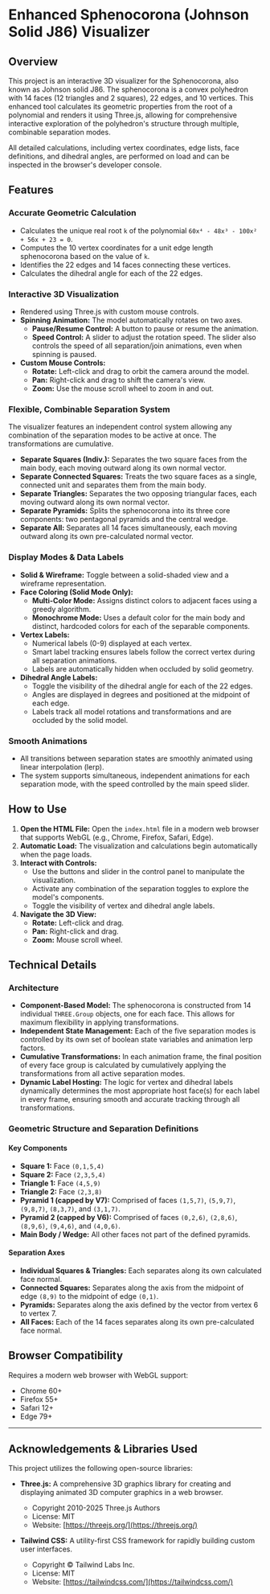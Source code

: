 # Enhanced Sphenocorona (Johnson Solid J86) Visualizer

## Overview

This project is an interactive 3D visualizer for the Sphenocorona, also known as Johnson solid J86. The sphenocorona is a convex polyhedron with 14 faces (12 triangles and 2 squares), 22 edges, and 10 vertices. This enhanced tool calculates its geometric properties from the root of a polynomial and renders it using Three.js, allowing for comprehensive interactive exploration of the polyhedron's structure through multiple, combinable separation modes.

All detailed calculations, including vertex coordinates, edge lists, face definitions, and dihedral angles, are performed on load and can be inspected in the browser's developer console.

## Features

### **Accurate Geometric Calculation**
* Calculates the unique real root `k` of the polynomial `60x⁴ - 48x³ - 100x² + 56x + 23 = 0`.
* Computes the 10 vertex coordinates for a unit edge length sphenocorona based on the value of `k`.
* Identifies the 22 edges and 14 faces connecting these vertices.
* Calculates the dihedral angle for each of the 22 edges.

### **Interactive 3D Visualization**
* Rendered using Three.js with custom mouse controls.
* **Spinning Animation:** The model automatically rotates on two axes.
  * **Pause/Resume Control:** A button to pause or resume the animation.
  * **Speed Control:** A slider to adjust the rotation speed. The slider also controls the speed of all separation/join animations, even when spinning is paused.
* **Custom Mouse Controls:**
  * **Rotate:** Left-click and drag to orbit the camera around the model.
  * **Pan:** Right-click and drag to shift the camera's view.
  * **Zoom:** Use the mouse scroll wheel to zoom in and out.

### **Flexible, Combinable Separation System**
The visualizer features an independent control system allowing any combination of the separation modes to be active at once. The transformations are cumulative.

* **Separate Squares (Indiv.):** Separates the two square faces from the main body, each moving outward along its own normal vector.
* **Separate Connected Squares:** Treats the two square faces as a single, connected unit and separates them from the main body.
* **Separate Triangles:** Separates the two opposing triangular faces, each moving outward along its own normal vector.
* **Separate Pyramids:** Splits the sphenocorona into its three core components: two pentagonal pyramids and the central wedge.
* **Separate All:** Separates all 14 faces simultaneously, each moving outward along its own pre-calculated normal vector.

### **Display Modes & Data Labels**
* **Solid & Wireframe:** Toggle between a solid-shaded view and a wireframe representation.
* **Face Coloring (Solid Mode Only):**
  * **Multi-Color Mode:** Assigns distinct colors to adjacent faces using a greedy algorithm.
  * **Monochrome Mode:** Uses a default color for the main body and distinct, hardcoded colors for each of the separable components.
* **Vertex Labels:**
  * Numerical labels (0-9) displayed at each vertex.
  * Smart label tracking ensures labels follow the correct vertex during all separation animations.
  * Labels are automatically hidden when occluded by solid geometry.
* **Dihedral Angle Labels:**
  * Toggle the visibility of the dihedral angle for each of the 22 edges.
  * Angles are displayed in degrees and positioned at the midpoint of each edge.
  * Labels track all model rotations and transformations and are occluded by the solid model.

### **Smooth Animations**
* All transitions between separation states are smoothly animated using linear interpolation (lerp).
* The system supports simultaneous, independent animations for each separation mode, with the speed controlled by the main speed slider.

## How to Use

1.  **Open the HTML File:** Open the `index.html` file in a modern web browser that supports WebGL (e.g., Chrome, Firefox, Safari, Edge).
2.  **Automatic Load:** The visualization and calculations begin automatically when the page loads.
3.  **Interact with Controls:**
    * Use the buttons and slider in the control panel to manipulate the visualization.
    * Activate any combination of the separation toggles to explore the model's components.
    * Toggle the visibility of vertex and dihedral angle labels.
4.  **Navigate the 3D View:**
    * **Rotate:** Left-click and drag.
    * **Pan:** Right-click and drag.
    * **Zoom:** Mouse scroll wheel.

## Technical Details

### **Architecture**
* **Component-Based Model:** The sphenocorona is constructed from 14 individual `THREE.Group` objects, one for each face. This allows for maximum flexibility in applying transformations.
* **Independent State Management:** Each of the five separation modes is controlled by its own set of boolean state variables and animation lerp factors.
* **Cumulative Transformations:** In each animation frame, the final position of every face group is calculated by cumulatively applying the transformations from all active separation modes.
* **Dynamic Label Hosting:** The logic for vertex and dihedral labels dynamically determines the most appropriate host face(s) for each label in every frame, ensuring smooth and accurate tracking through all transformations.

### **Geometric Structure and Separation Definitions**
#### **Key Components**
* **Square 1:** Face `(0,1,5,4)`
* **Square 2:** Face `(2,3,5,4)`
* **Triangle 1:** Face `(4,5,9)`
* **Triangle 2:** Face `(2,3,8)`
* **Pyramid 1 (capped by V7):** Comprised of faces `(1,5,7)`, `(5,9,7)`, `(9,8,7)`, `(8,3,7)`, and `(3,1,7)`.
* **Pyramid 2 (capped by V6):** Comprised of faces `(0,2,6)`, `(2,8,6)`, `(8,9,6)`, `(9,4,6)`, and `(4,0,6)`.
* **Main Body / Wedge:** All other faces not part of the defined pyramids.

#### **Separation Axes**
* **Individual Squares & Triangles:** Each separates along its own calculated face normal.
* **Connected Squares:** Separates along the axis from the midpoint of edge `(8,9)` to the midpoint of edge `(0,1)`.
* **Pyramids:** Separates along the axis defined by the vector from vertex 6 to vertex 7.
* **All Faces:** Each of the 14 faces separates along its own pre-calculated face normal.

## Browser Compatibility
Requires a modern web browser with WebGL support:
* Chrome 60+
* Firefox 55+
* Safari 12+
* Edge 79+

---

## Acknowledgements & Libraries Used
This project utilizes the following open-source libraries:

* **Three.js:** A comprehensive 3D graphics library for creating and displaying animated 3D computer graphics in a web browser.
    * Copyright 2010-2025 Three.js Authors
    * License: MIT
    * Website: [https://threejs.org/](https://threejs.org/)

* **Tailwind CSS:** A utility-first CSS framework for rapidly building custom user interfaces.
    * Copyright © Tailwind Labs Inc.
    * License: MIT
    * Website: [https://tailwindcss.com/](https://tailwindcss.com/)

